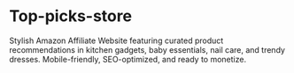 # Top-picks-store
Stylish Amazon Affiliate Website featuring curated product recommendations in kitchen gadgets, baby essentials, nail care, and trendy dresses. Mobile-friendly, SEO-optimized, and ready to monetize.
